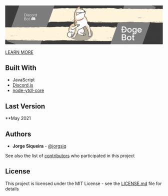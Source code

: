 ![](header-anim.gif)

[LEARN MORE](https://jorgesiqueira.com/post/doge-bot)

## Built With
* JavaScript
* [Discord.js](https://github.com/discordjs/discord.js)
* [node-ytdl-core](https://github.com/fent/node-ytdl-core)

## Last Version

**May 2021

## Authors
* **Jorge Siqueira** - [@jorgsiq](https://github.com/jorgsiq)

See also the list of [contributors](https://github.com/jorgsiq/saicc-website/graphs/contributors) who participated in this project

## License

This project is licensed under the MIT License - see the [LICENSE.md](LICENSE.md) file for details



